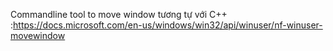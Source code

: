 Commandline tool to move window
tương tự với C++ :https://docs.microsoft.com/en-us/windows/win32/api/winuser/nf-winuser-movewindow
